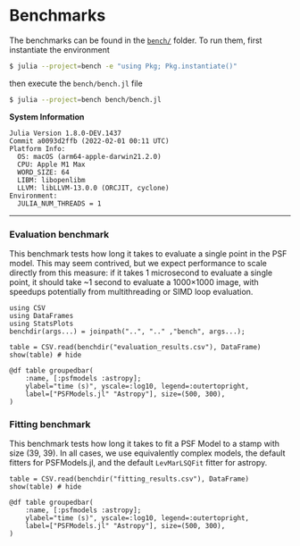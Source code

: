 # Benchmarks

The benchmarks can be found in the [`bench/`](https://github.com/JuliaAstro/PSFModels.jl/tree/main/bench) folder. To run them, first instantiate the environment

```sh
$ julia --project=bench -e "using Pkg; Pkg.instantiate()"
```

then execute the `bench/bench.jl` file

```sh
$ julia --project=bench bench/bench.jl
```

**System Information**

```plain
Julia Version 1.8.0-DEV.1437
Commit a0093d2ffb (2022-02-01 00:11 UTC)
Platform Info:
  OS: macOS (arm64-apple-darwin21.2.0)
  CPU: Apple M1 Max
  WORD_SIZE: 64
  LIBM: libopenlibm
  LLVM: libLLVM-13.0.0 (ORCJIT, cyclone)
Environment:
  JULIA_NUM_THREADS = 1
```

---

### Evaluation benchmark

This benchmark tests how long it takes to evaluate a single point in the PSF model. This may seem contrived, but we expect performance to scale directly from this measure: if it takes 1 microsecond to evaluate a single point, it should take ~1 second to evaluate a 1000×1000 image, with speedups potentially from multithreading or SIMD loop evaluation.

```@setup bench
using CSV
using DataFrames
using StatsPlots
benchdir(args...) = joinpath("..", ".." ,"bench", args...);
```


```@example bench
table = CSV.read(benchdir("evaluation_results.csv"), DataFrame)
show(table) # hide
```

```@example bench
@df table groupedbar(
    :name, [:psfmodels :astropy];
    ylabel="time (s)", yscale=:log10, legend=:outertopright,
    label=["PSFModels.jl" "Astropy"], size=(500, 300),
)
```


### Fitting benchmark

This benchmark tests how long it takes to fit a PSF Model to a stamp with size (39, 39). In all cases, we use equivalently complex models, the default fitters for PSFModels.jl, and the default `LevMarLSQFit` fitter for astropy.

```@example bench
table = CSV.read(benchdir("fitting_results.csv"), DataFrame)
show(table) # hide
```

```@example bench
@df table groupedbar(
    :name, [:psfmodels :astropy];
    ylabel="time (s)", yscale=:log10, legend=:outertopright,
    label=["PSFModels.jl" "Astropy"], size=(500, 300),
)
```
